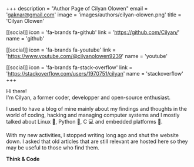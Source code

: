 +++
description = "Author Page of Cilyan Olowen"
email = 'gaknar@gmail.com'
image = 'images/authors/cilyan-olowen.png'
title = 'Cilyan Olowen'

[[social]]
  icon = 'fa-brands fa-github'
  link = 'https://github.com/Cilyan/'
  name = 'github'

[[social]]
  icon = 'fa-brands fa-youtube'
  link = 'https://www.youtube.com/@cilyanolowen9239'
  name = 'youtube'

[[social]]
  icon = 'fa-brands fa-stack-overflow'
  link = 'https://stackoverflow.com/users/1970751/cilyan'
  name = 'stackoverflow'
+++

Hi there!  
I'm Cilyan, a former coder, developper and open-source enthusiast.

I used to have a blog of mine mainly about my findings and thoughts in the world
of coding, hacking and managing computer systems and I mostly talked about Linux
🐧, Python 🐍, C 💻 and embedded platforms 🚗.

With my new activities, I stopped writing long ago and shut the website down. I
asked that old articles that are still relevant are hosted here so they may be
useful to those who find them.

**Think & Code**
